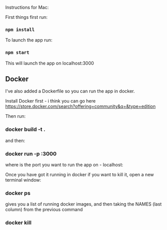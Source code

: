 Instructions for Mac:

First things first run:

### `npm install`

To launch the app run:

### `npm start`

This will launch the app on localhost:3000

Docker
------

I've also added a Dockerfile so you can run the app in docker.

Install Docker first - i think you can go here https://store.docker.com/search?offering=community&q=&type=edition

Then run:

### docker build -t <name> .

and then:

### docker run -p <port>:3000 <name>

where <port> is the port you want to run the app on - localhost:<port>

Once you have got it running in docker if you want to kill it, open a new terminal window:

### docker ps

gives you a list of running docker images, and then taking the NAMES (last column) from the previous command

### docker kill <NAMES>
